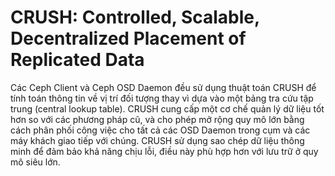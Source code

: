 # CRUSH: Controlled, Scalable, Decentralized Placement of Replicated Data

Các Ceph Client và Ceph OSD Daemon đều sử dụng thuật toán CRUSH để tính toán thông tin về vị trí đối tượng thay vì dựa vào một bảng tra cứu tập trung (central lookup table). CRUSH cung cấp một cơ chế quản lý dữ liệu tốt hơn so với các phương pháp cũ, và cho phép mở rộng quy mô lớn bằng cách phân phối công việc cho tất cả các OSD Daemon trong cụm và các máy khách giao tiếp với chúng. CRUSH sử dụng sao chép dữ liệu thông minh để đảm bảo khả năng chịu lỗi, điều này phù hợp hơn với lưu trữ ở quy mô siêu lớn.

